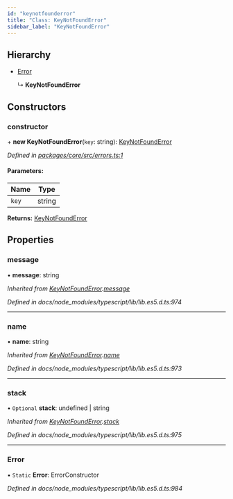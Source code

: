 ```yaml
---
id: "keynotfounderror"
title: "Class: KeyNotFoundError"
sidebar_label: "KeyNotFoundError"
---
```


## Hierarchy

- [Error](keynotfounderror.md#error)

  ↳ **KeyNotFoundError**

## Constructors

### constructor

\+ **new KeyNotFoundError**(`key`: string): [KeyNotFoundError](keynotfounderror.md)

_Defined in [packages/core/src/errors.ts:1](https://github.com/willsoto/node-konfig/blob/9b8a7e5/packages/core/src/errors.ts#L1)_

#### Parameters:

| Name  | Type   |
| ----- | ------ |
| `key` | string |

**Returns:** [KeyNotFoundError](keynotfounderror.md)

## Properties

### message

• **message**: string

_Inherited from [KeyNotFoundError](keynotfounderror.md).[message](keynotfounderror.md#message)_

_Defined in docs/node_modules/typescript/lib/lib.es5.d.ts:974_

---

### name

• **name**: string

_Inherited from [KeyNotFoundError](keynotfounderror.md).[name](keynotfounderror.md#name)_

_Defined in docs/node_modules/typescript/lib/lib.es5.d.ts:973_

---

### stack

• `Optional` **stack**: undefined \| string

_Inherited from [KeyNotFoundError](keynotfounderror.md).[stack](keynotfounderror.md#stack)_

_Defined in docs/node_modules/typescript/lib/lib.es5.d.ts:975_

---

### Error

▪ `Static` **Error**: ErrorConstructor

_Defined in docs/node_modules/typescript/lib/lib.es5.d.ts:984_
